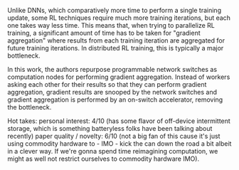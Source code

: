 Unlike DNNs, which comparatively more time to perform a single training update, some RL techniques require much more training iterations, but each one takes way less time. This means that, when trying to parallelize RL training, a significant amount of time has to be taken for "gradient aggregation" where results from each training iteration are aggregated for future training iterations. In distributed RL training, this is typically a major bottleneck.

In this work, the authors repurpose programmable network switches as computation nodes for performing gradient aggregation. Instead of workers asking each other for their results so that they can perform gradient aggregation, gradient results are snooped by the network switches and gradient aggregation is performed by an on-switch accelerator, removing the bottleneck.

Hot takes:
personal interest: 4/10 (has some flavor of off-device intermittent storage, which is something batteryless folks have been talking about recently)
paper quality / novelty: 6/10 (not a big fan of this cause it's just using commodity hardware to - IMO - kick the can down the road a bit albeit in a clever way. If we're gonna spend time reimagining computation, we might as well not restrict ourselves to commodity hardware IMO).